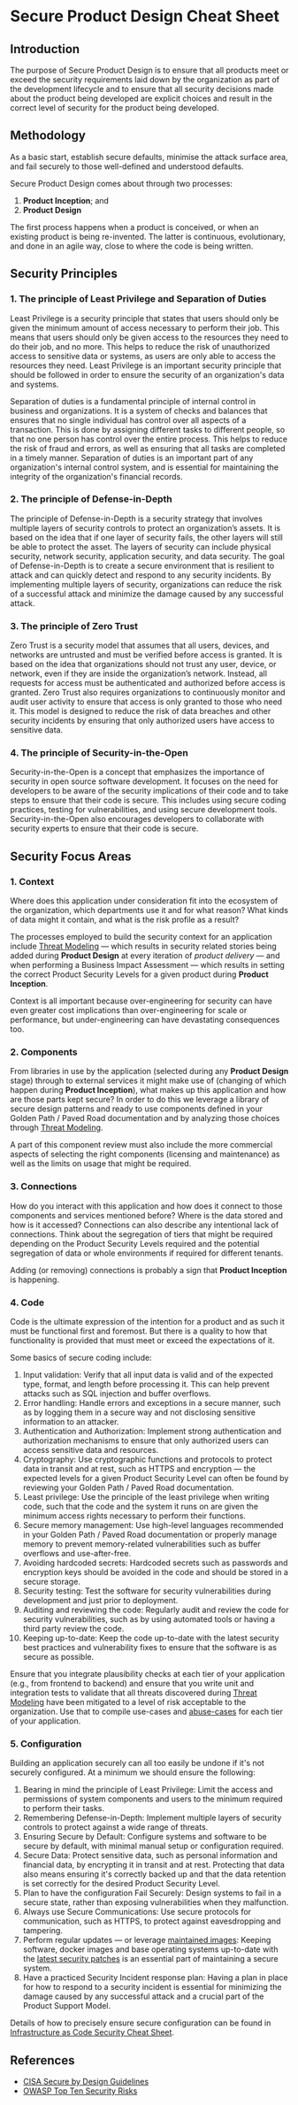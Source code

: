 # Secure Product Design Cheat Sheet

## Introduction

The purpose of Secure Product Design is to ensure that all products meet or exceed the security requirements laid down by the organization as part of the development lifecycle and to ensure that all security decisions made about the product being developed are explicit choices and result in the correct level of security for the product being developed.

## Methodology

As a basic start, establish secure defaults, minimise the attack surface area, and fail securely to those well-defined and understood defaults.

Secure Product Design comes about through two processes:

1. __Product Inception__; and  
2. __Product Design__

The first process happens when a product is conceived, or when an existing product is being re-invented. The latter is continuous, evolutionary, and done in an agile way, close to where the code is being written.

## Security Principles

### 1. The principle of Least Privilege and Separation of Duties

Least Privilege is a security principle that states that users should only be given the minimum amount of access necessary to perform their job. This means that users should only be given access to the resources they need to do their job, and no more. This helps to reduce the risk of unauthorized access to sensitive data or systems, as users are only able to access the resources they need. Least Privilege is an important security principle that should be followed in order to ensure the security of an organization's data and systems.

Separation of duties is a fundamental principle of internal control in business and organizations. It is a system of checks and balances that ensures that no single individual has control over all aspects of a transaction. This is done by assigning different tasks to different people, so that no one person has control over the entire process. This helps to reduce the risk of fraud and errors, as well as ensuring that all tasks are completed in a timely manner. Separation of duties is an important part of any organization's internal control system, and is essential for maintaining the integrity of the organization's financial records.

### 2. The principle of Defense-in-Depth

The principle of Defense-in-Depth is a security strategy that involves multiple layers of security controls to protect an organization’s assets. It is based on the idea that if one layer of security fails, the other layers will still be able to protect the asset. The layers of security can include physical security, network security, application security, and data security. The goal of Defense-in-Depth is to create a secure environment that is resilient to attack and can quickly detect and respond to any security incidents. By implementing multiple layers of security, organizations can reduce the risk of a successful attack and minimize the damage caused by any successful attack.

### 3. The principle of Zero Trust

Zero Trust is a security model that assumes that all users, devices, and networks are untrusted and must be verified before access is granted. It is based on the idea that organizations should not trust any user, device, or network, even if they are inside the organization’s network. Instead, all requests for access must be authenticated and authorized before access is granted. Zero Trust also requires organizations to continuously monitor and audit user activity to ensure that access is only granted to those who need it. This model is designed to reduce the risk of data breaches and other security incidents by ensuring that only authorized users have access to sensitive data.

### 4. The principle of Security-in-the-Open

Security-in-the-Open is a concept that emphasizes the importance of security in open source software development. It focuses on the need for developers to be aware of the security implications of their code and to take steps to ensure that their code is secure. This includes using secure coding practices, testing for vulnerabilities, and using secure development tools. Security-in-the-Open also encourages developers to collaborate with security experts to ensure that their code is secure.

## Security Focus Areas

### 1. Context

Where does this application under consideration fit into the ecosystem of the organization, which departments use it and for what reason? What kinds of data might it contain, and what is the risk profile as a result?

The processes employed to build the security context for an application include [Threat Modeling](Threat_Modeling_Cheat_Sheet.md) — which results in security related stories being added during __Product Design__ at every iteration of _product delivery_ — and when performing a Business Impact Assessment — which results in setting the correct Product Security Levels for a given product during __Product Inception__.

Context is all important because over-engineering for security can have even greater cost implications than over-engineering for scale or performance, but under-engineering can have devastating consequences too.

### 2. Components

From libraries in use by the application (selected during any __Product Design__ stage) through to external services it might make use of (changing of which happen during __Product Inception__), what makes up this application and how are those parts kept secure? In order to do this we leverage a library of secure design patterns and ready to use components defined in your Golden Path / Paved Road documentation and by analyzing those choices through [Threat Modeling](Threat_Modeling_Cheat_Sheet.md).

A part of this component review must also include the more commercial aspects of selecting the right components (licensing and maintenance) as well as the limits on usage that might be required.

### 3. Connections

How do you interact with this application and how does it connect to those components and services mentioned before? Where is the data stored and how is it accessed? Connections can also describe any intentional lack of connections. Think about the segregation of tiers that might be required depending on the Product Security Levels required and the potential segregation of data or whole environments if required for different tenants.

Adding (or removing) connections is probably a sign that __Product Inception__ is happening.

### 4. Code

Code is the ultimate expression of the intention for a product and as such it must be functional first and foremost. But there is a quality to how that functionality is provided that must meet or exceed the expectations of it.

Some basics of secure coding include:

1. Input validation: Verify that all input data is valid and of the expected type, format, and length before processing it. This can help prevent attacks such as SQL injection and buffer overflows.  
2. Error handling: Handle errors and exceptions in a secure manner, such as by logging them in a secure way and not disclosing sensitive information to an attacker.  
3. Authentication and Authorization: Implement strong authentication and authorization mechanisms to ensure that only authorized users can access sensitive data and resources.  
4. Cryptography: Use cryptographic functions and protocols to protect data in transit and at rest, such as HTTPS and encryption — the expected levels for a given Product Security Level can often be found by reviewing your Golden Path / Paved Road documentation.  
5. Least privilege: Use the principle of the least privilege when writing code, such that the code and the system it runs on are given the minimum access rights necessary to perform their functions.  
6. Secure memory management: Use high-level languages recommended in your Golden Path / Paved Road documentation or properly manage memory to prevent memory-related vulnerabilities such as buffer overflows and use-after-free.  
7. Avoiding hardcoded secrets: Hardcoded secrets such as passwords and encryption keys should be avoided in the code and should be stored in a secure storage.  
8. Security testing: Test the software for security vulnerabilities during development and just prior to deployment.  
9. Auditing and reviewing the code: Regularly audit and review the code for security vulnerabilities, such as by using automated tools or having a third party review the code.  
10. Keeping up-to-date: Keep the code up-to-date with the latest security best practices and vulnerability fixes to ensure that the software is as secure as possible.  

Ensure that you integrate plausibility checks at each tier of your application (e.g., from frontend to backend) and ensure that you write unit and integration tests to validate that all threats discovered during [Threat Modeling](Threat_Modeling_Cheat_Sheet.md) have been mitigated to a level of risk acceptable to the organization. Use that to compile use-cases and [abuse-cases](Abuse_Case_Cheat_Sheet.md) for each tier of your application.

### 5. Configuration

Building an application securely can all too easily be undone if it's not securely configured. At a minimum we should ensure the following:

1. Bearing in mind the principle of Least Privilege: Limit the access and permissions of system components and users to the minimum required to perform their tasks.  
2. Remembering Defense-in-Depth: Implement multiple layers of security controls to protect against a wide range of threats.  
3. Ensuring Secure by Default: Configure systems and software to be secure by default, with minimal manual setup or configuration required.  
4. Secure Data: Protect sensitive data, such as personal information and financial data, by encrypting it in transit and at rest. Protecting that data also means ensuring it's correctly backed up and that the data retention is set correctly for the desired Product Security Level.  
5. Plan to have the configuration Fail Securely: Design systems to fail in a secure state, rather than exposing vulnerabilities when they malfunction.  
6. Always use Secure Communications: Use secure protocols for communication, such as HTTPS, to protect against eavesdropping and tampering.  
7. Perform regular updates — or leverage [maintained images](https://www.cisecurity.org/cis-hardened-images): Keeping software, docker images and base operating systems up-to-date with the [latest security patches](https://csrc.nist.gov/publications/detail/sp/800-40/rev-4/final) is an essential part of maintaining a secure system.  
8. Have a practiced Security Incident response plan: Having a plan in place for how to respond to a security incident is essential for minimizing the damage caused by any successful attack and a crucial part of the Product Support Model.  

Details of how to precisely ensure secure configuration can be found in [Infrastructure as Code Security Cheat Sheet](Infrastructure_as_Code_Security_Cheat_Sheet.md).

## References

- [CISA Secure by Design Guidelines](https://www.cisa.gov/secure-design)  
- [OWASP Top Ten Security Risks](https://owasp.org/www-project-top-ten/)  
